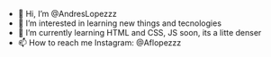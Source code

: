 - 👋 Hi, I’m @AndresLopezzz
- 👀 I’m interested in learning new things and tecnologies
- 🌱 I’m currently learning HTML and CSS, JS soon, its a litte denser
- 📫 How to reach me 
  Instagram: @Aflopezzz
<!---
AndresLopezzz/AndresLopezzz is a ✨ special ✨ repository because its `README.md` (this file) appears on your GitHub profile.
You can click the Preview link to take a look at your changes.
--->
